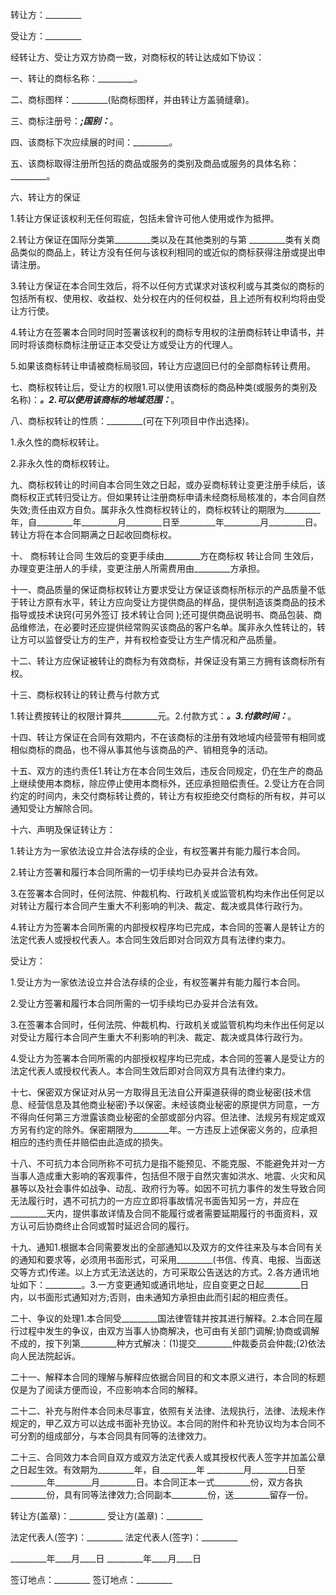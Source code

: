 
 


转让方：_________


受让方：_________


经转让方、受让方双方协商一致，对商标权的转让达成如下协议：


一、转让的商标名称：_________。


二、商标图样：_________(贴商标图样，并由转让方盖骑缝章)。


三、商标注册号：_________;国别：_________。


四、该商标下次应续展的时间：_________。


五、该商标取得注册所包括的商品或服务的类别及商品或服务的具体名称：_________。


六、转让方的保证


1.转让方保证该权利无任何瑕疵，包括未曾许可他人使用或作为抵押。


2.转让方保证在国际分类第_________类以及在其他类别的与第 _________类有关商品类似的商品上，转让方没有任何与该权利相同的或近似的商标获得注册或提出申请注册。


3.转让方保证在本合同生效后，将不以任何方式谋求对该权利或与其类似的商标的包括所有权、使用权、收益权、处分权在内的任何权益，且上述所有权利均将由受让方行使。


4.转让方在签署本合同时同时签署该权利的商标专用权的注册商标转让申请书，并同时将该商标商标注册证正本交受让方或受让方的代理人。


5.如果该商标转让申请被商标局驳回，转让方应退回已付的全部商标转让费用。


七、商标权转让后，受让方的权限1.可以使用该商标的商品种类(或服务的类别及名称)：_________。2.可以使用该商标的地域范围：_________。


八、商标权转让的性质：_________(可在下列项目中作出选择)。


1.永久性的商标权转让。


2.非永久性的商标权转让。


九、商标权转让的时间自本合同生效之日起，或办妥商标转让变更注册手续后，该商标权正式转归受让方。但如果转让注册商标申请未经商标局核准的，本合同自然失效;责任由双方自负。属非永久性商标权转让的，商标权转让的期限为_________年，自_________年_________月_________日至_________年_________月_________日。转让方将在本合同期满之日起收回商标权。


十、
商标转让合同
生效后的变更手续由_________方在商标权
转让合同
生效后，办理变更注册人的手续，变更注册人所需费用由_________方承担。


十一、商品质量的保证商标权转让方要求受让方保证该商标所标示的产品质量不低于转让方原有水平，转让方应向受让方提供商品的样品，提供制造该类商品的技术指导或技术诀窍(可另外签订
技术转让合同
);还可提供商品说明书、商品包装、商品维修法，在必要时还应提供经常购买该商品的客户名单。属非永久性转让的，转让方可以监督受让方的生产，并有权检查受让方生产情况和产品质量。


十二、转让方应保证被转让的商标为有效商标，并保证没有第三方拥有该商标所有权。


十三、商标权转让的转让费与付款方式


1.转让费按转让的权限计算共_________元。2.付款方式：_________。3.付款时间：_________。


十四、转让方保证在合同有效期内，不在该商标的注册有效地域内经营带有相同或相似商标的商品，也不得从事其他与该商品的产、销相竞争的活动。


十五、双方的违约责任1.转让方在本合同生效后，违反合同规定，仍在生产的商品上继续使用本商标，除应停止使用本商标外，还应承担赔偿责任。2.受让方在合同约定的时间内，未交付商标转让费的，转让方有权拒绝交付商标的所有权，并可以通知受让方解除合同。


十六、声明及保证转让方：


1.转让方为一家依法设立并合法存续的企业，有权签署并有能力履行本合同。


2.转让方签署和履行本合同所需的一切手续均已办妥并合法有效。


3.在签署本合同时，任何法院、仲裁机构、行政机关或监管机构均未作出任何足以对转让方履行本合同产生重大不利影响的判决、裁定、裁决或具体行政行为。


4.转让方为签署本合同所需的内部授权程序均已完成，本合同的签署人是转让方的法定代表人或授权代表人。本合同生效后即对合同双方具有法律约束力。


受让方：


1.受让方为一家依法设立并合法存续的企业，有权签署并有能力履行本合同。


2.受让方签署和履行本合同所需的一切手续均已办妥并合法有效。


3.在签署本合同时，任何法院、仲裁机构、行政机关或监管机构均未作出任何足以对受让方履行本合同产生重大不利影响的判决、裁定、裁决或具体行政行为。


4.受让方为签署本合同所需的内部授权程序均已完成，本合同的签署人是受让方的法定代表人或授权代表人。本合同生效后即对合同双方具有法律约束力。


十七、保密双方保证对从另一方取得且无法自公开渠道获得的商业秘密(技术信息、经营信息及其他商业秘密)予以保密。未经该商业秘密的原提供方同意，一方不得向任何第三方泄露该商业秘密的全部或部分内容。但法律、法规另有规定或双方另有约定的除外。保密期限为_________年。一方违反上述保密义务的，应承担相应的违约责任并赔偿由此造成的损失。


十八、不可抗力本合同所称不可抗力是指不能预见、不能克服、不能避免并对一方当事人造成重大影响的客观事件，包括但不限于自然灾害如洪水、地震、火灾和风暴等以及社会事件如战争、动乱、政府行为等。如因不可抗力事件的发生导致合同无法履行时，遇不可抗力的一方应立即将事故情况书面告知另一方，并应在_________天内，提供事故详情及合同不能履行或者需要延期履行的书面资料，双方认可后协商终止合同或暂时延迟合同的履行。


十九、通知1.根据本合同需要发出的全部通知以及双方的文件往来及与本合同有关的通知和要求等，必须用书面形式，可采用_________(书信、传真、电报、当面送交等方式)传递。以上方式无法送达的，方可采取公告送达的方式。2.各方通讯地址如下：_________。3.一方变更通知或通讯地址，应自变更之日起_________日内，以书面形式通知对方;否则，由未通知方承担由此而引起的相应责任。


二十、争议的处理1.本合同受_________国法律管辖并按其进行解释。2.本合同在履行过程中发生的争议，由双方当事人协商解决，也可由有关部门调解;协商或调解不成的，按下列第_________种方式解决：(1)提交_________仲裁委员会仲裁;(2)依法向人民法院起诉。


二十一、解释本合同的理解与解释应依据合同目的和文本原义进行，本合同的标题仅是为了阅读方便而设，不应影响本合同的解释。


二十二、补充与附件本合同未尽事宜，依照有关法律、法规执行，法律、法规未作规定的，甲乙双方可以达成书面补充协议。本合同的附件和补充协议均为本合同不可分割的组成部分，与本合同具有同等的法律效力。


二十三、合同效力本合同自双方或双方法定代表人或其授权代表人签字并加盖公章之日起生效。有效期为_________年，自_________年 _________月_________日至_________年_________月_________日。本合同正本一式_________份，双方各执_________份，具有同等法律效力;合同副本_________份，送_________留存一份。


转让方(盖章)：_________ 受让方(盖章)：_________


法定代表人(签字)：_________ 法定代表人(签字)：_________


_________年____月____日 _________年____月____日


签订地点：_________ 签订地点：_________
 


 

 
 
 
 
 
  


  
 

  


  


  
 
 
 
 

